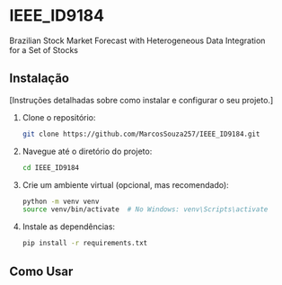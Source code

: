 # IEEE_ID9184
Brazilian Stock Market Forecast with Heterogeneous Data Integration for a Set of Stocks

## Instalação

[Instruções detalhadas sobre como instalar e configurar o seu projeto.]

1.  Clone o repositório:

    ```bash
    git clone https://github.com/MarcosSouza257/IEEE_ID9184.git
    ```

2.  Navegue até o diretório do projeto:

    ```bash
    cd IEEE_ID9184
    ```
3. Crie um ambiente virtual (opcional, mas recomendado):

    ```bash
    python -m venv venv
    source venv/bin/activate  # No Windows: venv\Scripts\activate
    ```


4.  Instale as dependências:

    ```bash
    pip install -r requirements.txt


## Como Usar 





